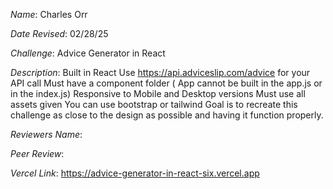 *Name*: Charles Orr

*Date Revised*: 02/28/25

*Challenge*: Advice Generator in React

*Description*:
 Built in React
 Use https://api.adviceslip.com/advice for your API call
 Must have a component folder ( App cannot be built in the app.js or in the index.js)
 Responsive to Mobile and Desktop versions
 Must use all assets given
 You can use bootstrap or tailwind
 Goal is to recreate this challenge as close to the design as possible and having it function properly.

*Reviewers Name*: 

*Peer Review*: 

*Vercel Link*: https://advice-generator-in-react-six.vercel.app
